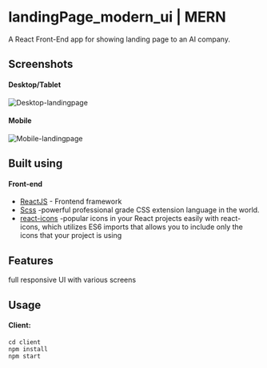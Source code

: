 # landingPage_modern_ui | MERN

A React  Front-End app for showing landing page to an AI company.


## Screenshots

#### Desktop/Tablet

![Desktop-landingpage](https://github.com/zakinat/modern_ui/tree/main/screenshots/desktop_layout.png)

#### Mobile

![Mobile-landingpage](https://github.com/zakinat/modern_ui/tree/main/screenshots/mobil_layout.png)



## Built using

#### Front-end

- [ReactJS](https://reactjs.org/) - Frontend framework
- [Scss](https://sass-lang.com/) -powerful professional grade CSS extension language in the world.
- [react-icons](https://www.npmjs.com/package/react-icons) -popular icons in your React projects easily with react-icons, which utilizes ES6 imports that allows you to include only the icons that your project is using






## Features
full responsive UI with various screens



## Usage

#### Client:



```
cd client
npm install
npm start
```

